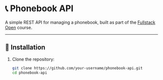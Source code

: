 # 📞 Phonebook API

A simple REST API for managing a phonebook, built as part of the [Fullstack Open](https://fullstackopen.com/) course.


---

## 🚀 Installation

1. Clone the repository:
   ```bash
   git clone https://github.com/your-username/phonebook-api.git
   cd phonebook-api
